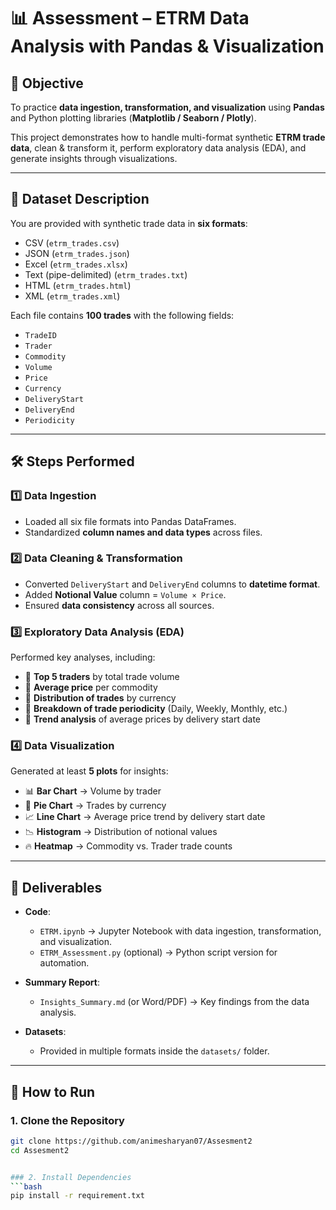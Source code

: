 # 📊 Assessment – ETRM Data Analysis with Pandas & Visualization  

## 🎯 Objective  
To practice **data ingestion, transformation, and visualization** using **Pandas** and Python plotting libraries (**Matplotlib / Seaborn / Plotly**).  

This project demonstrates how to handle multi-format synthetic **ETRM trade data**, clean & transform it, perform exploratory data analysis (EDA), and generate insights through visualizations.  

---

## 📂 Dataset Description  
You are provided with synthetic trade data in **six formats**:  
- CSV (`etrm_trades.csv`)  
- JSON (`etrm_trades.json`)  
- Excel (`etrm_trades.xlsx`)  
- Text (pipe-delimited) (`etrm_trades.txt`)  
- HTML (`etrm_trades.html`)  
- XML (`etrm_trades.xml`)  

Each file contains **100 trades** with the following fields:  
- `TradeID`  
- `Trader`  
- `Commodity`  
- `Volume`  
- `Price`  
- `Currency`  
- `DeliveryStart`  
- `DeliveryEnd`  
- `Periodicity`  

---

## 🛠️ Steps Performed  

### 1️⃣ Data Ingestion  
- Loaded all six file formats into Pandas DataFrames.  
- Standardized **column names and data types** across files.  

### 2️⃣ Data Cleaning & Transformation  
- Converted `DeliveryStart` and `DeliveryEnd` columns to **datetime format**.  
- Added **Notional Value** column = `Volume × Price`.  
- Ensured **data consistency** across all sources.  

### 3️⃣ Exploratory Data Analysis (EDA)  
Performed key analyses, including:  
- 📌 **Top 5 traders** by total trade volume  
- 📌 **Average price** per commodity  
- 📌 **Distribution of trades** by currency  
- 📌 **Breakdown of trade periodicity** (Daily, Weekly, Monthly, etc.)  
- 📌 **Trend analysis** of average prices by delivery start date  

### 4️⃣ Data Visualization  
Generated at least **5 plots** for insights:  
- 📊 **Bar Chart** → Volume by trader  
- 🥧 **Pie Chart** → Trades by currency  
- 📈 **Line Chart** → Average price trend by delivery start date  
- 📉 **Histogram** → Distribution of notional values  
- 🔥 **Heatmap** → Commodity vs. Trader trade counts  

---

## 📒 Deliverables  

- **Code**:  
  - `ETRM.ipynb` → Jupyter Notebook with data ingestion, transformation, and visualization.  
  - `ETRM_Assessment.py` (optional) → Python script version for automation.  

- **Summary Report**:  
  - `Insights_Summary.md` (or Word/PDF) → Key findings from the data analysis.  

- **Datasets**:  
  - Provided in multiple formats inside the `datasets/` folder.  

---

## 🚀 How to Run  

### 1. Clone the Repository  
```bash
git clone https://github.com/animesharyan07/Assesment2
cd Assesment2


### 2. Install Dependencies
```bash
pip install -r requirement.txt
